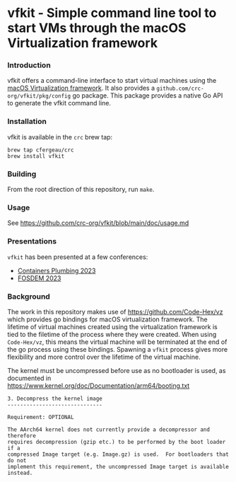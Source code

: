 vfkit - Simple command line tool to start VMs through the macOS Virtualization framework
====

### Introduction

vfkit offers a command-line interface to start virtual machines using the [macOS Virtualization framework](https://developer.apple.com/documentation/virtualization).
It also provides a `github.com/crc-org/vfkit/pkg/config` go package.
This package provides a native Go API to generate the vfkit command line.


### Installation

vfkit is available in the `crc` brew tap:

```
brew tap cfergeau/crc
brew install vfkit
```

### Building

From the root direction of this repository, run `make`.

### Usage

See https://github.com/crc-org/vfkit/blob/main/doc/usage.md


### Presentations

`vfkit` has been presented at a few conferences:
- [Containers Plumbing 2023](https://crc.dev/blog/posts/2023-03-22-containers-plumbing/)
- [FOSDEM 2023](https://fosdem.org/2023/schedule/event/govfkit/)


### Background

The work in this repository makes use of https://github.com/Code-Hex/vz which provides go bindings for macOS virtualization framework.
The lifetime of virtual machines created using the virtualization framework is tied to the filetime of the process where they were created.
When using `Code-Hex/vz`, this means the virtual machine will be terminated at the end of the go process using these bindings.
Spawning a `vfkit` process gives more flexibility and more control over the lifetime of the virtual machine.


The kernel must be uncompressed before use as no bootloader is used, as
documented in https://www.kernel.org/doc/Documentation/arm64/booting.txt

```
3. Decompress the kernel image
------------------------------

Requirement: OPTIONAL

The AArch64 kernel does not currently provide a decompressor and therefore
requires decompression (gzip etc.) to be performed by the boot loader if a
compressed Image target (e.g. Image.gz) is used.  For bootloaders that do not
implement this requirement, the uncompressed Image target is available instead.
```
